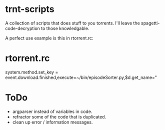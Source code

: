 # trnt-scripts
A collection of scripts that does stuff to you torrents. I'll leave the
spagetti-code-decryption to those knowledgable.

A perfect use example is this in rtorrent.rc: 
# rtorrent.rc
system.method.set_key = event.download.finished,execute=~/bin/episodeSorter.py,$d.get_name="

# ToDo
* argparser instead of variables in code.
* refractor some of the code that is duplicated.
* clean up error / information messages.
